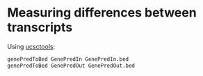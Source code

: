 # Measuring differences between transcripts

Using [ucsctools](http://hgdownload.cse.ucsc.edu/admin/exe/linux.x86_64/):
 

```bash
genePredToBed GenePredIn GenePredIn.bed
genePredToBed GenePredOut GenePredOut.bed
```
